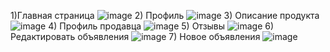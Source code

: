 1)Главная страница ![image](https://github.com/gyonungi/avito/assets/104500843/3d3e40ba-a6cd-4ce4-a29b-9169b29bfc20)
2) Профиль ![image](https://github.com/gyonungi/avito/assets/104500843/d1a27af2-8aff-4862-9748-e811159989b6)
3) Описание продукта ![image](https://github.com/gyonungi/avito/assets/104500843/96b65259-bc99-4d01-acb5-fc817ba44d75)
4) Профиль продавца ![image](https://github.com/gyonungi/avito/assets/104500843/9104c709-e406-42e1-aeff-af374c5579da)
5) Отзывы ![image](https://github.com/gyonungi/avito/assets/104500843/0f167628-ec77-4223-af12-f7ab835f4b3f)
6) Редактировать объявления ![image](https://github.com/gyonungi/avito/assets/104500843/344cf1ff-69dd-49dc-a4aa-a93d9dd54ccb)
7) Новое объявления ![image](https://github.com/gyonungi/avito/assets/104500843/dd96ce95-1a48-4cfe-9afd-4d4021bab3ed)
